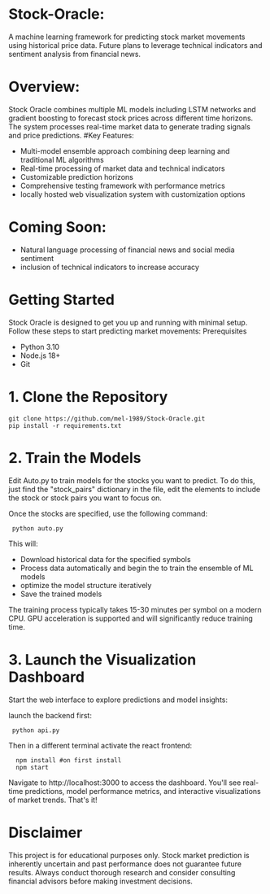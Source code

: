 # Stock-Oracle:
A machine learning framework for predicting stock market movements using historical price data. Future plans to leverage technical indicators and sentiment analysis from financial news.

# Overview:
Stock Oracle combines multiple ML models including LSTM networks and gradient boosting to forecast stock prices across different time horizons. The system processes real-time market data to generate trading signals and price predictions.
#Key Features:
- Multi-model ensemble approach combining deep learning and traditional ML algorithms
- Real-time processing of market data and technical indicators
- Customizable prediction horizons
- Comprehensive testing framework with performance metrics
- locally hosted web visualization system with customization options

# Coming Soon:
- Natural language processing of financial news and social media sentiment
- inclusion of technical indicators to increase accuracy

# Getting Started
Stock Oracle is designed to get you up and running with minimal setup. Follow these steps to start predicting market movements:
Prerequisites

- Python 3.10
- Node.js 18+
- Git

# 1. Clone the Repository
  
```
git clone https://github.com/mel-1989/Stock-Oracle.git
pip install -r requirements.txt
```

# 2. Train the Models
  Edit Auto.py to train models for the stocks you want to predict. To do this, just find the "stock_pairs"       dictionary in the file, edit the elements to include the stock or stock pairs you want to focus on. 
  

  Once the stocks are specified, use the following command:
  
```
 python auto.py
```
 
  This will:
  - Download historical data for the specified symbols
  - Process data automatically and begin the to train the ensemble of ML models
  - optimize the model structure iteratively
  - Save the trained models
    

The training process typically takes 15-30 minutes per symbol on a modern CPU. GPU acceleration is supported and will significantly reduce training time.

# 3. Launch the Visualization Dashboard
Start the web interface to explore predictions and model insights:

launch the backend first:

```
 python api.py
```

Then in a different terminal activate the react frontend:

```
  npm install #on first install
  npm start
```
  
Navigate to http://localhost:3000 to access the dashboard. You'll see real-time predictions, model performance metrics, and interactive visualizations of market trends.
That's it! 

# Disclaimer
This project is for educational purposes only. Stock market prediction is inherently uncertain and past performance does not guarantee future results. Always conduct thorough research and consider consulting financial advisors before making investment decisions.
